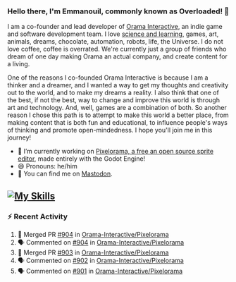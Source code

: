 ### Hello there, I'm Emmanouil, commonly known as Overloaded! 👋
I am a co-founder and lead developer of [Orama Interactive](https://www.orama-interactive.com/), an indie game and software development team. I love [science and learning](https://github.com/OverloadedOrama/KnowledgeBase), games, art, animals, dreams, chocolate, automation, robots, life, the Universe. I do not love coffee, coffee is overrated. We're currently just a group of friends who dream of one day making Orama an actual company, and create content for a living.

One of the reasons I co-founded Orama Interactive is because I am a thinker and a dreamer, and I wanted a way to get my thoughts and creativity out to the world, and to make my dreams a reality. I also think that one of the best, if not the best, way to change and improve this world is through art and technology. And, well, games are a combination of both. So another reason I chose this path is to attempt to make this world a better place, from making content that is both fun and educational, to influence people's ways of thinking and promote open-mindedness. I hope you'll join me in this journey!

- 🔭 I’m currently working on [Pixelorama, a free an open source sprite editor](https://github.com/Orama-Interactive/Pixelorama), made entirely with the Godot Engine!
- 😄 Pronouns: he/him
- 🐘 You can find me on <a rel="me" href="https://mastodon.social/@Overloaded">Mastodon</a>.

[![My Skills](https://skillicons.dev/icons?i=godot,py,cpp,cs,git,linux,html)](https://skillicons.dev)
---

### :zap: Recent Activity

<!--START_SECTION:activity-->
1. 🎉 Merged PR [#904](https://github.com/Orama-Interactive/Pixelorama/pull/904) in [Orama-Interactive/Pixelorama](https://github.com/Orama-Interactive/Pixelorama)
2. 🗣 Commented on [#904](https://github.com/Orama-Interactive/Pixelorama/pull/904#issuecomment-1692871810) in [Orama-Interactive/Pixelorama](https://github.com/Orama-Interactive/Pixelorama)
3. 🎉 Merged PR [#903](https://github.com/Orama-Interactive/Pixelorama/pull/903) in [Orama-Interactive/Pixelorama](https://github.com/Orama-Interactive/Pixelorama)
4. 🗣 Commented on [#902](https://github.com/Orama-Interactive/Pixelorama/pull/902#issuecomment-1685365541) in [Orama-Interactive/Pixelorama](https://github.com/Orama-Interactive/Pixelorama)
5. 🗣 Commented on [#901](https://github.com/Orama-Interactive/Pixelorama/issues/901#issuecomment-1685364273) in [Orama-Interactive/Pixelorama](https://github.com/Orama-Interactive/Pixelorama)
<!--END_SECTION:activity-->

<!--
**OverloadedOrama/OverloadedOrama** is a ✨ _special_ ✨ repository because its `README.md` (this file) appears on your GitHub profile.

Here are some ideas to get you started:

- 👯 I’m looking to collaborate on ...
- 🤔 I’m looking for help with ...
- 💬 Ask me about ...
- 📫 How to reach me: ...
- ⚡ Fun fact: ...
-->
